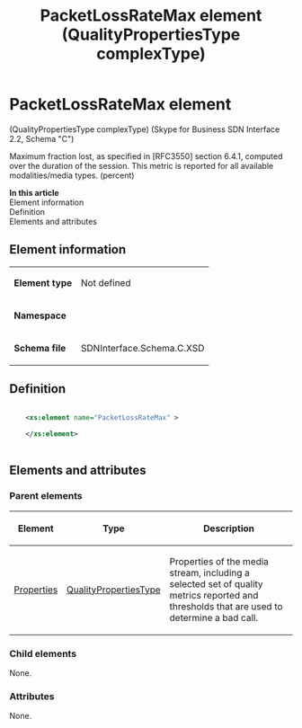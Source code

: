 ﻿---
title: PacketLossRateMax element (QualityPropertiesType complexType) 
TOCTitle: PacketLossRateMax element
ms:assetid: 36ee4a9c-fd0a-00a8-b712-33c569e9b3c3
ms:mtpsurl: https://msdn.microsoft.com/library/Mt404808(v=office.16)
ms:contentKeyID: 68250720
ms.date: 08/24/2015
mtps_version: v=office.16
dev_langs:
- xml
---

# PacketLossRateMax element 

(QualityPropertiesType complexType) (Skype for Business SDN Interface 2.2, Schema "C")

Maximum fraction lost, as specified in \[RFC3550\] section 6.4.1, computed over the duration of the session. This metric is reported for all available modalities/media types. (percent)

**In this article**  
Element information  
Definition  
Elements and attributes  

## Element information

<table>
<tbody>
<tr class="odd">
<td><p><strong>Element type</strong></p></td>
<td><p>Not defined</p></td>
</tr>
<tr class="even">
<td><p><strong>Namespace</strong></p></td>
<td><p></p></td>
</tr>
<tr class="odd">
<td><p><strong>Schema file</strong></p></td>
<td><p>SDNInterface.Schema.C.XSD</p></td>
</tr>
</tbody>
</table>


## Definition

```xml

    <xs:element name="PacketLossRateMax" >
    
    </xs:element>
  
```

## Elements and attributes

### Parent elements

<table>
<thead>
<tr class="header">
<th><p>Element</p></th>
<th><p>Type</p></th>
<th><p>Description</p></th>
</tr>
</thead>
<tbody>
<tr class="odd">
<td><p><a href="properties-element-qualitytype-complextype-skype-for-business-sdn-interface-2-2-schema-c.md">Properties</a></p></td>
<td><p><a href="qualitypropertiestype-complextype-skype-for-business-sdn-interface-2-2-schema-c.md">QualityPropertiesType</a></p></td>
<td><p>Properties of the media stream, including a selected set of quality metrics reported and thresholds that are used to determine a bad call.</p></td>
</tr>
</tbody>
</table>


### Child elements

None.

### Attributes

None.

